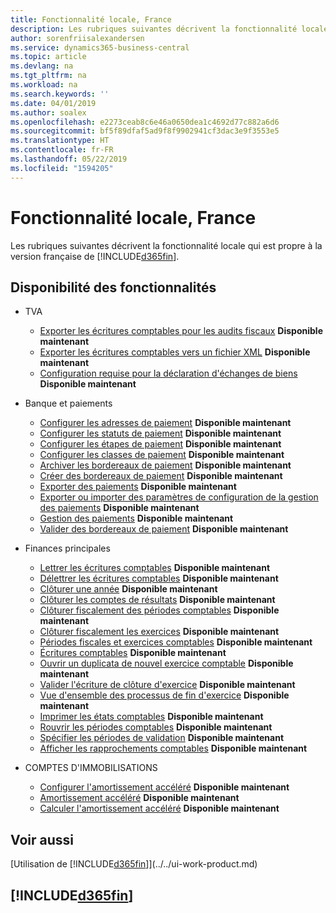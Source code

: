 ```yaml
---
title: Fonctionnalité locale, France
description: Les rubriques suivantes décrivent la fonctionnalité locale de la version française de Business Central.
author: sorenfriisalexandersen
ms.service: dynamics365-business-central
ms.topic: article
ms.devlang: na
ms.tgt_pltfrm: na
ms.workload: na
ms.search.keywords: ''
ms.date: 04/01/2019
ms.author: soalex
ms.openlocfilehash: e2273ceab8c6e46a0650dea1c4692d77c882a6d6
ms.sourcegitcommit: bf5f89dfaf5ad9f8f9902941cf3dac3e9f3553e5
ms.translationtype: HT
ms.contentlocale: fr-FR
ms.lasthandoff: 05/22/2019
ms.locfileid: "1594205"
---
```

# <a name="france-local-functionality"></a>Fonctionnalité locale, France
Les rubriques suivantes décrivent la fonctionnalité locale qui est propre à la version française de [!INCLUDE[d365fin](../../includes/d365fin_md.md)].  

## <a name="feature-availability"></a>Disponibilité des fonctionnalités

* TVA
    * [Exporter les écritures comptables pour les audits fiscaux](how-to-export-general-ledger-entries-for-tax-audits.md) **Disponible maintenant**
    * [Exporter les écritures comptables vers un fichier XML](how-to-export-general-ledger-entries-to-an-xml-file.md) **Disponible maintenant**
    * [Configuration requise pour la déclaration d'échanges de biens](requirements-for-reporting-declaration-of-trade-in-goods.md) **Disponible maintenant**

* Banque et paiements
    * [Configurer les adresses de paiement](how-to-set-up-payment-addresses.md) **Disponible maintenant**
    * [Configurer les statuts de paiement](how-to-set-up-payment-statuses.md) **Disponible maintenant**
    * [Configurer les étapes de paiement](how-to-set-up-payment-steps.md) **Disponible maintenant**
    * [Configurer les classes de paiement](how-to-set-up-payment-classes.md) **Disponible maintenant**
    * [Archiver les bordereaux de paiement](how-to-archive-payment-slips.md) **Disponible maintenant**
    * [Créer des bordereaux de paiement](how-to-create-payment-slips.md) **Disponible maintenant**
    * [Exporter des paiements](how-to-export-payments.md) **Disponible maintenant**
    * [Exporter ou importer des paramètres de configuration de la gestion des paiements](how-to-export-or-import-payment-management-setup-parameters.md) **Disponible maintenant**
    * [Gestion des paiements](payment-management.md) **Disponible maintenant**
    * [Valider des bordereaux de paiement](how-to-post-payment-slips.md) **Disponible maintenant**

* Finances principales
    * [Lettrer les écritures comptables](how-to-apply-general-ledger-entries.md) **Disponible maintenant**
    * [Délettrer les écritures comptables](how-to-unapply-general-ledger-entries.md) **Disponible maintenant**
    * [Clôturer une année](how-to-close-years.md) **Disponible maintenant**
    * [Clôturer les comptes de résultats](how-to-close-income-statement-accounts.md) **Disponible maintenant**
    * [Clôturer fiscalement des périodes comptables](how-to-fiscally-close-accounting-periods.md) **Disponible maintenant**
    * [Clôturer fiscalement les exercices](how-to-fiscally-close-years.md) **Disponible maintenant**
    * [Périodes fiscales et exercices comptables](fiscal-periods-and-fiscal-years.md) **Disponible maintenant**
    * [Écritures comptables](general-ledger.md) **Disponible maintenant**
    * [Ouvrir un duplicata de nouvel exercice comptable](how-to-open-a-new-fiscal-year-duplicate.md) **Disponible maintenant**
    * [Valider l'écriture de clôture d'exercice](how-to-post-the-year-end-closing-entry.md) **Disponible maintenant**
    * [Vue d'ensemble des processus de fin d'exercice](year-end-processes-overview.md) **Disponible maintenant**
    * [Imprimer les états comptables](how-to-print-general-ledger-reports.md) **Disponible maintenant**
    * [Rouvrir les périodes comptables](how-to-reopen-accounting-periods.md) **Disponible maintenant**
    * [Spécifier les périodes de validation](how-to-specify-posting-periods.md) **Disponible maintenant**
    * [Afficher les rapprochements comptables](how-to-view-ledger-reconciliations.md) **Disponible maintenant**

* COMPTES D'IMMOBILISATIONS
    * [Configurer l'amortissement accéléré](how-to-set-up-accelerated-depreciation.md) **Disponible maintenant**
    * [Amortissement accéléré](accelerated-depreciation.md) **Disponible maintenant**
    * [Calculer l'amortissement accéléré](how-to-calculate-accelerated-depreciation.md) **Disponible maintenant**

## <a name="see-also"></a>Voir aussi
[Utilisation de [!INCLUDE[d365fin](../../includes/d365fin_md.md)]](../../ui-work-product.md)     

## [!INCLUDE[d365fin](../../includes/free_trial_md.md)]  
